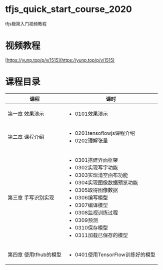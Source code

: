 # tfjs_quick_start_course_2020
tfjs极简入门视频教程 

# 视频教程  

[https://yunp.top/p/v/1515](https://yunp.top/p/v/1515)

# 课程目录  

| 课程 | 课时 |
| --- | --- |
| 第一章 效果演示 | <ul><li>0101效果演示</li></ul> |
| 第二章 课程介绍 | <ul><li>0201tensoflowjs课程介绍</li><li>0202理解张量</li></ul> |
| 第三章 手写识别实现 | <ul><li>0301搭建界面框架</li><li>0302实现写字功能</li><li>0303实现清空画布功能</li><li>0304实现图像数据预览功能</li><li>0305取得图像数据</li><li>0306编写模型</li><li>0307编译模型</li><li>0308监视训练过程</li><li>0309预测</li><li>0310保存模型</li><li>0311加载已保存的模型</li></ul> |
| 第四章 使用tfhub的模型 | <ul><li>0401使用TensorFlow训练好的模型</li></ul> |
